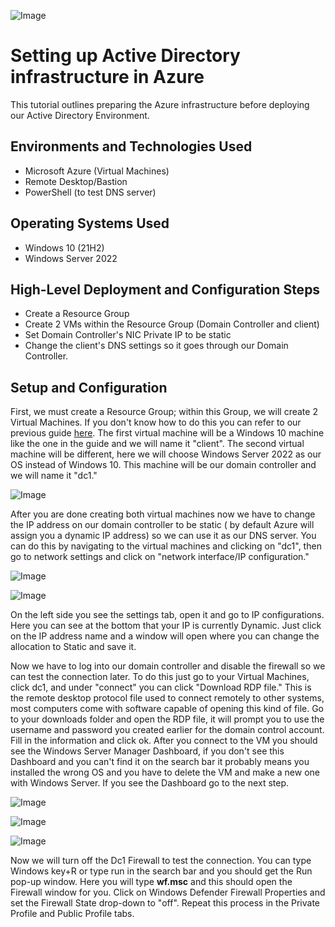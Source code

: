 <p align="center">
  
![Image](https://github.com/user-attachments/assets/ad8da1a3-4fff-4af2-bd17-cdd14d39da67)


<h1> Setting up Active Directory infrastructure in Azure </h1>
This tutorial outlines preparing the Azure infrastructure before deploying our Active Directory Environment. <br />




<h2>Environments and Technologies Used</h2>

- Microsoft Azure (Virtual Machines)
- Remote Desktop/Bastion
- PowerShell (to test DNS server) 

<h2>Operating Systems Used </h2>

- Windows 10 (21H2)
- Windows Server 2022 

<h2>High-Level Deployment and Configuration Steps</h2>

- Create a Resource Group 
- Create 2 VMs within the Resource Group (Domain Controller and client) 
- Set Domain Controller's NIC Private IP to be static
- Change the client's DNS settings so it goes through our Domain Controller. 

<h2>Setup and Configuration</h2>

First, we must create a Resource Group; within this Group, we will create 2 Virtual Machines. If you don't know how to do this you can refer to our previous guide [here](https://github.com/JosueVazquezTech/Azure-VM-setup-?tab=readme-ov-file). The first virtual machine will be a Windows 10 machine like the one in the guide and we will name it "client". The second virtual machine will be different, here we will choose Windows Server 2022 as our OS instead of Windows 10. This machine will be our domain controller and we will name it "dc1." 


![Image](https://github.com/user-attachments/assets/ac313bef-fcf0-4d0f-ba56-eae734aed644)

After you are done creating both virtual machines now we have to change the IP address on our domain controller to be static ( by default Azure will assign you a dynamic IP address) so we can use it as our DNS server. You can do this by navigating to the virtual machines and clicking on "dc1", then go to network settings and click on "network interface/IP configuration."

![Image](https://github.com/user-attachments/assets/18f4a7d0-84d1-439b-aaeb-f1ed55d08716)

![Image](https://github.com/user-attachments/assets/21afa43f-08a7-42c7-b873-6d42c4687fb7)


On the left side you see the settings tab, open it and go to IP configurations. Here you can see at the bottom that your IP is currently Dynamic. Just click on the IP address name and a window will open where you can change the allocation to Static and save it. 

Now we have to log into our domain controller and disable the firewall so we can test the connection later. To do this just go to your Virtual Machines, click dc1, and under "connect" you can click "Download RDP file." This is the remote desktop protocol file used to connect remotely to other systems, most computers come with software capable of opening this kind of file. Go to your downloads folder and open the RDP file, it will prompt you to use the username and password you created earlier for the domain control account. Fill in the information and click ok. After you connect to the VM you should see the Windows Server Manager Dashboard, if you don't see this Dashboard and you can't find it on the search bar it probably means you installed the wrong OS and you have to delete the VM and make a new one with Windows Server. If you see the Dashboard go to the next step. 

![Image](https://github.com/user-attachments/assets/51cde626-8698-4126-99d5-d1c14600271d)

![Image](https://github.com/user-attachments/assets/18794700-c12e-4847-a2be-c7b7cb5064e1)

![Image](https://github.com/user-attachments/assets/850848fe-2a30-40ee-8987-81ab994ad8a8)


Now we will turn off the Dc1 Firewall to test the connection. You can type Windows key+R or type run in the search bar and you should get the Run pop-up window. Here you will type **wf.msc** and this should open the Firewall window for you.
Click on Windows Defender Firewall Properties and set the Firewall State drop-down to "off". Repeat this process in the Private Profile and Public Profile tabs. 























































